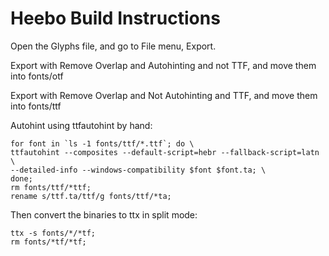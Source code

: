 # Heebo Build Instructions

Open the Glyphs file, and go to File menu, Export. 

Export with Remove Overlap and Autohinting and not TTF, and move them into fonts/otf

Export with Remove Overlap and Not Autohinting and TTF, and move them into fonts/ttf

Autohint using ttfautohint by hand:

    for font in `ls -1 fonts/ttf/*.ttf`; do \
    ttfautohint --composites --default-script=hebr --fallback-script=latn \
    --detailed-info --windows-compatibility $font $font.ta; \
    done;
    rm fonts/ttf/*ttf;
    rename s/ttf.ta/ttf/g fonts/ttf/*ta;

Then convert the binaries to ttx in split mode:

    ttx -s fonts/*/*tf;
    rm fonts/*tf/*tf;
